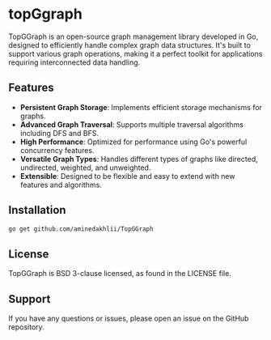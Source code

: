 # topGgraph

TopGGraph is an open-source graph management library developed in Go, designed to efficiently handle complex graph data structures. It's built to support various graph operations, making it a perfect toolkit for applications requiring interconnected data handling.

## Features

- **Persistent Graph Storage**: Implements efficient storage mechanisms for graphs.
- **Advanced Graph Traversal**: Supports multiple traversal algorithms including DFS and BFS.
- **High Performance**: Optimized for performance using Go's powerful concurrency features.
- **Versatile Graph Types**: Handles different types of graphs like directed, undirected, weighted, and unweighted.
- **Extensible**: Designed to be flexible and easy to extend with new features and algorithms.

## Installation

```bash
go get github.com/aminedakhlii/TopGGraph
```

## License

TopGGraph is BSD 3-clause licensed, as found in the LICENSE file.

## Support

If you have any questions or issues, please open an issue on the GitHub repository.
